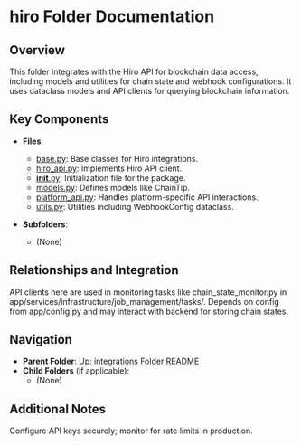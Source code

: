 # hiro Folder Documentation

## Overview
This folder integrates with the Hiro API for blockchain data access, including models and utilities for chain state and webhook configurations. It uses dataclass models and API clients for querying blockchain information.

## Key Components
- **Files**:
  - [base.py](base.py): Base classes for Hiro integrations.
  - [hiro_api.py](hiro_api.py): Implements Hiro API client.
  - [__init__.py](__init__.py): Initialization file for the package.
  - [models.py](models.py): Defines models like ChainTip.
  - [platform_api.py](platform_api.py): Handles platform-specific API interactions.
  - [utils.py](utils.py): Utilities including WebhookConfig dataclass.

- **Subfolders**:
  - (None)

## Relationships and Integration
API clients here are used in monitoring tasks like chain_state_monitor.py in app/services/infrastructure/job_management/tasks/. Depends on config from app/config.py and may interact with backend for storing chain states.

## Navigation
- **Parent Folder**: [Up: integrations Folder README](../README.md)
- **Child Folders** (if applicable): 
  - (None)

## Additional Notes
Configure API keys securely; monitor for rate limits in production.
